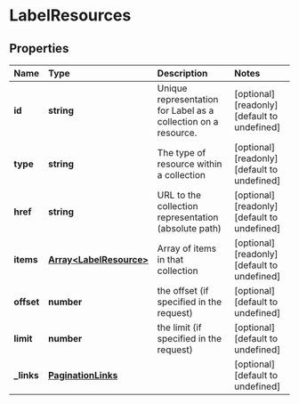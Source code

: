 # LabelResources

## Properties

| Name | Type | Description | Notes |
| :--- | :--- | :--- | :--- |
| **id** | **string** | Unique representation for Label as a collection on a resource. | \[optional\] \[readonly\] \[default to undefined\] |
| **type** | **string** | The type of resource within a collection | \[optional\] \[readonly\] \[default to undefined\] |
| **href** | **string** | URL to the collection representation \(absolute path\) | \[optional\] \[readonly\] \[default to undefined\] |
| **items** | [**Array&lt;LabelResource&gt;**](labelresource.md) | Array of items in that collection | \[optional\] \[readonly\] \[default to undefined\] |
| **offset** | **number** | the offset \(if specified in the request\) | \[optional\] \[default to undefined\] |
| **limit** | **number** | the limit \(if specified in the request\) | \[optional\] \[default to undefined\] |
| **\_links** | [**PaginationLinks**](paginationlinks.md) |  | \[optional\] \[default to undefined\] |

